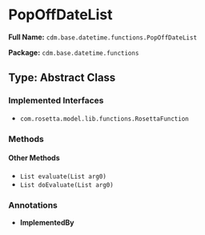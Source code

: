 # PopOffDateList

**Full Name:** `cdm.base.datetime.functions.PopOffDateList`

**Package:** `cdm.base.datetime.functions`

## Type: Abstract Class

### Implemented Interfaces

- `com.rosetta.model.lib.functions.RosettaFunction`

### Methods

#### Other Methods

- `List evaluate(List arg0)`
- `List doEvaluate(List arg0)`

### Annotations

- **ImplementedBy**

